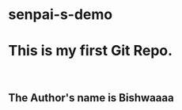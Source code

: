 # senpai-s-demo
<h1>
This is my first Git Repo.
</h1>
<br>
<h2>The Author's name is Bishwaaaa
</h2>
